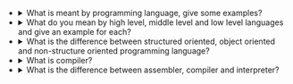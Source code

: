 - <details>
  <summary>What is meant by programming language, give some examples?</summary>
  <ul>
        <li>Programming language is nothing but a language designed to communicate to machines through instructions and commands.</li>
        <li>Normally machines are computers. Programs are written using some programming languages to control the behaviour of machines/computers and to make them to perform required tasks.</li>
        <li>Programming language example: Assembly language, C language, C++ language, Java, C#, .NET, Python etc</li>
    </ul>
    </details>
- <details>
  <summary>What do you mean by high level, middle level and low level languages and give an example for each?</summary>
  <h3>High level languages</h3>
  <ul>
        <li>These level languages provide almost everything that the programmer might need to do as already build into the language.</li>
        <li>Example: Java, Python</li>
    </ul>
  <h3>Middle level languages</h3>
  <ul>
        <li>These languages don’t provide all the built-in functions found in high level languages, but provide all building blocks that we need to produce the result we want.</li>
        <li>Example: C, C++</li>
    </ul>
  <h3>Low level languages</h3>
  <ul>
        <li>These languages provide nothing other than access to the machine’s basic instruction set.</li>
        <li>Example: Assembly language.</li>
    </ul>
    </details>
- <details>
  <summary>What is the difference between structured oriented, object oriented and non-structure oriented programming language?</summary>
  <h3>Structured oriented programming language</h3>
  <ul>
        <li>In this type of language, large programs are divided into small programs called functions.</li>
        <li>Prime focus is on functions and procedures that operate on data</li>
        <li>Data moves freely around the systems from one function to another</li>
        <li>Program structure follows “Top Down Approach”</li>
        <li>Example: C, Pascal, ALGOL and Modula-2</li>
   </ul>
  <h3>Object oriented programming language</h3>
  <ul>
        <li>In this type of language, programs are divided into objects.</li>
        <li>Prime focus is on the data that is being operated and not on the functions or procedures</li>
        <li>Data is hidden and cannot be accessed by external functions</li>
        <li>Program structure follows “Bottom UP Approach”</li>
        <li>Example: C++, JAVA and C# (C sharp)</li>
    </ul>
  <h3>Non-structure oriented programming language</h3>
  <ul>
        <li>There is no specific structure for programming this language.</li>
        <li>Example:  BASIC, COBOL, FORTRAN.</li>
    </ul>
    </details>
- <details>
  <summary>What is compiler?</summary>
  Compiler is a program that converts human readable code into machine readable code. This process is called compilation.
    </details>
- <details>
  <summary>What is the difference between assembler, compiler and interpreter?</summary>
  <ul>
        <li>Assembler is a program that converts assembly level language (low level language) into machine level language.</li>
        <li>Compiler compiles entire C source code into machine code.</li>
        <li>Interpreters converts source code into intermediate code and then this intermediate code is executed line by line.</li>
    </ul>
    </details>